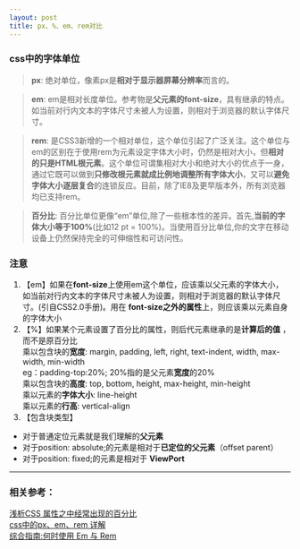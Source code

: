 ```yaml
---
layout: post
title: px、%、em、rem对比
---
```



### css中的字体单位  

>**px**:  绝对单位，像素px是**相对于显示器屏幕分辨率**而言的。  

>**em**:  em是相对长度单位。参考物是**父元素的font-size**，具有继承的特点。如当前对行内文本的字体尺寸未被人为设置，则相对于浏览器的默认字体尺寸。   

>**rem**:  是CSS3新增的一个相对单位，这个单位引起了广泛关注。这个单位与em的区别在于使用rem为元素设定字体大小时，仍然是相对大小，但**相对的只是HTML根元素**。这个单位可谓集相对大小和绝对大小的优点于一身，通过它既可以做到**只修改根元素就成比例地调整所有字体大小**，又可以**避免字体大小逐层复合**的连锁反应。目前，除了IE8及更早版本外，所有浏览器均已支持rem。  

>**百分比**:  百分比单位更像“em”单位,除了一些根本性的差异。首先,**当前的字体大小等于100%**(比如12 pt = 100%)。当使用百分比单位,你的文字在移动设备上仍然保持完全的可伸缩性和可访问性。     

### **注意**  
1. 【em】如果在**font-size**上使用em这个单位，应该乘以父元素的字体大小，如当前对行内文本的字体尺寸未被人为设置，则相对于浏览器的默认字体尺寸。(引自CSS2.0手册)。用在 **font-size之外的属性**上，则应该乘以元素自身的字体大小  
2. 【%】如果某个元素设置了百分比的属性，则后代元素继承的是**计算后的值** ，而不是原百分比     
乘以包含块的**宽度**:   margin, padding, left, right, text-indent, width, max-width, min-width   
eg：padding-top:20%; 20%指的是父元素**宽度**的20%    
乘以包含块的**高度**: top, bottom, height, max-height, min-height   
乘以元素的**字体大小**: line-height    
乘以元素的**行高**: vertical-align    
3. 【包含块类型】    

- 对于普通定位元素就是我们理解的**父元素**  
- 对于position: absolute;的元素是相对于**已定位的父元素**（offset parent）  
- 对于position: fixed;的元素是相对于 **ViewPort**  

***

### 相关参考：

[浅析CSS 属性之中经常出现的百分比](http://www.jb51.net/css/215785.html)  
[css中的px、em、rem 详解](http://www.mamicode.com/info-detail-655497.html)    
[综合指南:何时使用 Em 与 Rem](http://www.w3ctrain.com/2015/07/24/comprehensive-guide-when-to-use-em-vs-rem/)
